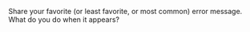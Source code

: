 Share your favorite (or least favorite, or most common) error message. What do you do when it appears?
